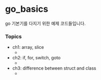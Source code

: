 # go_basics
go 기본기를 다지기 위한 예제 코드들입니다.

### Topics
- ch1: array, slice
    - [blog]: https://yeomko.tistory.com/55
- ch2: if, for, switch, goto
    - [blog]: https://yeomko.tistory.com/56
- ch3: difference between struct and class
    - [blog]: https://yeomko.tistory.com/57
